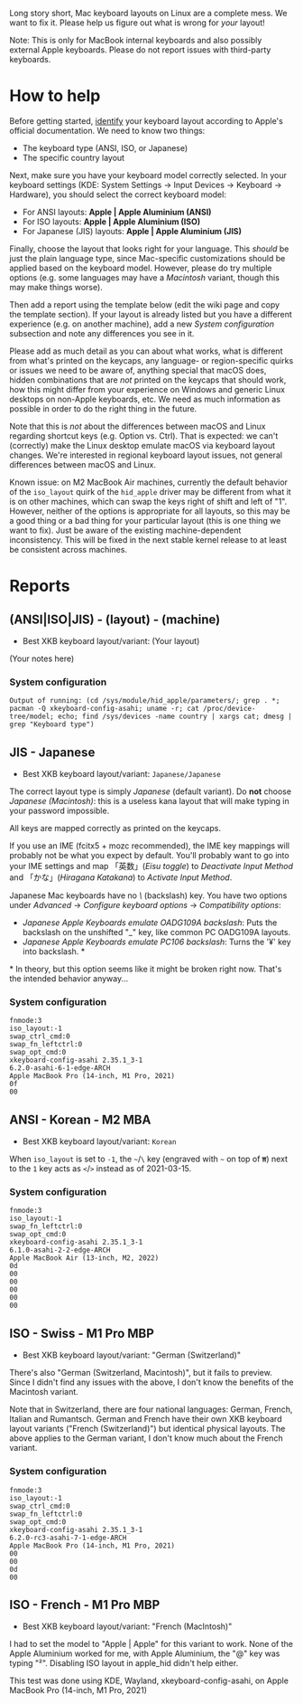 Long story short, Mac keyboard layouts on Linux are a complete mess. We want to fix it. Please help us figure out what is wrong for *your* layout!

Note: This is only for MacBook internal keyboards and also possibly external Apple keyboards. Please do not report issues with third-party keyboards.

# How to help

Before getting started, [identify](https://support.apple.com/en-us/HT201794) your keyboard layout according to Apple's official documentation. We need to know two things:

* The keyboard type (ANSI, ISO, or Japanese)
* The specific country layout

Next, make sure you have your keyboard model correctly selected. In your keyboard settings (KDE: System Settings → Input Devices → Keyboard → Hardware), you should select the correct keyboard model:

* For ANSI layouts: **Apple | Apple Aluminium (ANSI)**
* For ISO layouts: **Apple | Apple Aluminium (ISO)**
* For Japanese (JIS) layouts: **Apple | Apple Aluminium (JIS)**

Finally, choose the layout that looks right for your language. This *should* be just the plain language type, since Mac-specific customizations should be applied based on the keyboard model. However, please do try multiple options (e.g. some languages may have a *Macintosh* variant, though this may make things worse).

Then add a report using the template below (edit the wiki page and copy the template section). If your layout is already listed but you have a different experience (e.g. on another machine), add a new *System configuration* subsection and note any differences you see in it.

Please add as much detail as you can about what works, what is different from what's printed on the keycaps, any language- or region-specific quirks or issues we need to be aware of, anything special that macOS does, hidden combinations that are *not* printed on the keycaps that should work, how this might differ from your experience on Windows and generic Linux desktops on non-Apple keyboards, etc. We need as much information as possible in order to do the right thing in the future.

Note that this is *not* about the differences between macOS and Linux regarding shortcut keys (e.g. Option vs. Ctrl). That is expected: we can't (correctly) make the Linux desktop emulate macOS via keyboard layout changes. We're interested in regional keyboard layout issues, not general differences between macOS and Linux.

Known issue: on M2 MacBook Air machines, currently the default behavior of the `iso_layout` quirk of the `hid_apple` driver may be different from what it is on other machines, which can swap the keys right of shift and left of "1". However, neither of the options is appropriate for all layouts, so this may be a good thing or a bad thing for your particular layout (this is one thing we want to fix). Just be aware of the existing machine-dependent inconsistency. This will be fixed in the next stable kernel release to at least be consistent across machines.

# Reports

## (ANSI|ISO|JIS) - (layout) - (machine)
* Best XKB keyboard layout/variant: (Your layout)

(Your notes here)

### System configuration
```
Output of running: (cd /sys/module/hid_apple/parameters/; grep . *; pacman -Q xkeyboard-config-asahi; uname -r; cat /proc/device-tree/model; echo; find /sys/devices -name country | xargs cat; dmesg | grep "Keyboard type")
```

## JIS - Japanese
* Best XKB keyboard layout/variant: `Japanese/Japanese`

The correct layout type is simply *Japanese* (default variant). Do **not** choose *Japanese (Macintosh)*: this is a useless kana layout that will make typing in your password impossible.

All keys are mapped correctly as printed on the keycaps.

If you use an IME (fcitx5 + mozc recommended), the IME key mappings will probably not be what you expect by default. You'll probably want to go into your IME settings and map 「英数」(*Eisu toggle*) to *Deactivate Input Method* and 「かな」(*Hiragana Katakana*) to *Activate Input Method*.

Japanese Mac keyboards have no *\\* (backslash) key. You have two options under *Advanced* → *Configure keyboard options* → *Compatibility options*:

* *Japanese Apple Keyboards emulate OADG109A backslash*: Puts the backslash on the unshifted "_" key, like common PC OADG109A layouts.
* *Japanese Apple Keyboards emulate PC106 backslash*: Turns the '¥' key into backslash. \*

\* In theory, but this option seems like it might be broken right now. That's the intended behavior anyway...

### System configuration
```
fnmode:3
iso_layout:-1
swap_ctrl_cmd:0
swap_fn_leftctrl:0
swap_opt_cmd:0
xkeyboard-config-asahi 2.35.1_3-1
6.2.0-asahi-6-1-edge-ARCH
Apple MacBook Pro (14-inch, M1 Pro, 2021)
0f
00
```

## ANSI - Korean - M2 MBA
* Best XKB keyboard layout/variant: `Korean`

When `iso_layout` is set to `-1`, the `~`/`\` key (engraved with `~` on top of `₩`) next to the `1` key acts as `<`/`>` instead as of 2021-03-15.

### System configuration
```
fnmode:3
iso_layout:-1
swap_fn_leftctrl:0
swap_opt_cmd:0
xkeyboard-config-asahi 2.35.1_3-1
6.1.0-asahi-2-2-edge-ARCH
Apple MacBook Air (13-inch, M2, 2022)
0d
00
00
00
00
00
```
## ISO - Swiss - M1 Pro MBP
* Best XKB keyboard layout/variant: "German (Switzerland)"

There's also "German (Switzerland, Macintosh)", but it fails to preview. Since I didn't find any issues with the above, I don't know the benefits of the Macintosh variant.

Note that in Switzerland, there are four national languages: German, French, Italian and Rumantsch. German and French have their own XKB keyboard layout variants ("French (Switzerland)") but identical physical layouts. The above applies to the German variant, I don't know much about the French variant.

### System configuration
```
fnmode:3
iso_layout:-1
swap_ctrl_cmd:0
swap_fn_leftctrl:0
swap_opt_cmd:0
xkeyboard-config-asahi 2.35.1_3-1
6.2.0-rc3-asahi-7-1-edge-ARCH
Apple MacBook Pro (14-inch, M1 Pro, 2021)
00
00
0d
00
```

## ISO - French - M1 Pro MBP
* Best XKB keyboard layout/variant: "French (MacIntosh)"

I had to set the model to "Apple | Apple" for this variant to work. None of the Apple Aluminium worked for me, with Apple Aluminium, the "@" key was typing "²". Disabling ISO layout in apple_hid didn't help either.

This test was done using KDE, Wayland, xkeyboard-config-asahi, on Apple MacBook Pro (14-inch, M1 Pro, 2021)